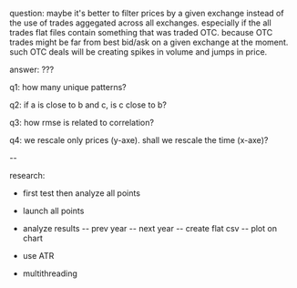 question: maybe it's better to filter prices by a given exchange instead of the use of trades aggegated across all
exchanges. especially if the all trades flat files contain something that was traded OTC. because OTC trades might be
far from best bid/ask on a given exchange at the moment. such OTC deals will be creating spikes in volume and jumps in price.

answer: ???

q1: how many unique patterns?

q2: if a is close to b and c, is c close to b?

q3: how rmse is related to correlation?

q4: we rescale only prices (y-axe). shall we rescale the time (x-axe)?

--

research: 

+ first test then analyze all points

+ launch all points

- analyze results
-- prev year
-- next year
-- create flat csv
-- plot on chart

- use ATR




- multithreading
